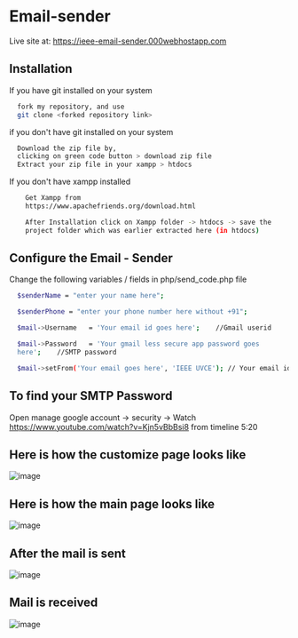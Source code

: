 # Email-sender
Live site at: https://ieee-email-sender.000webhostapp.com

## Installation

If you have git installed on your system

```bash
  fork my repository, and use 
  git clone <forked repository link>
```
if you don't have git installed on your system

```bash
  Download the zip file by,
  clicking on green code button > download zip file
  Extract your zip file in your xampp > htdocs
```
If you don't have xampp installed 
```bash
    Get Xampp from
    https://www.apachefriends.org/download.html

    After Installation click on Xampp folder -> htdocs -> save the
    project folder which was earlier extracted here (in htdocs)
```



## Configure the Email - Sender

Change the following variables / fields in php/send_code.php file

```bash
  $senderName = "enter your name here";

  $senderPhone = "enter your phone number here without +91";

  $mail->Username   = 'Your email id goes here';    //Gmail userid 

  $mail->Password   = 'Your gmail less secure app password goes  
  here';    //SMTP password

  $mail->setFrom('Your email goes here', 'IEEE UVCE'); // Your email id
```

## To find your SMTP Password 
  Open manage google account -> security ->
  Watch https://www.youtube.com/watch?v=Kjn5vBbBsi8 from timeline 
  5:20

## Here is how the customize page looks like
![image](https://user-images.githubusercontent.com/111000515/221352018-90d448d9-18a8-4827-b754-55c42498a36b.png)

## Here is how the main page looks like
![image](https://user-images.githubusercontent.com/111000515/221352275-165c29fc-e5f2-42e4-a0b7-45ef57c39d5d.png)

## After the mail is sent
![image](https://user-images.githubusercontent.com/111000515/221352534-e6379a59-3a6b-479a-9248-9601e5b46f46.png)

## Mail is received
![image](https://user-images.githubusercontent.com/111000515/221352441-704aec69-10ad-4062-9cf0-7c562fb905de.png)



